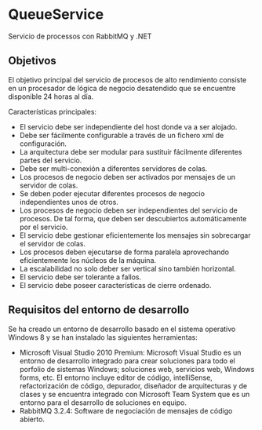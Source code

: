 QueueService
============

Servicio de processos con RabbitMQ y .NET


Objetivos
---------

El objetivo principal del servicio de procesos de alto rendimiento consiste en un procesador de lógica de negocio desatendido que se encuentre disponible 24 horas al día.

Características principales:
- El servicio debe ser independiente del host donde va a ser alojado.
- Debe ser fácilmente configurable a través de un fichero xml de configuración.
- La arquitectura debe ser modular para sustituir fácilmente diferentes partes del servicio.
- Debe ser multi-conexión a diferentes servidores de colas.
- Los procesos de negocio deben ser activados por mensajes de un servidor de colas.
- Se deben poder ejecutar diferentes procesos de negocio independientes unos de otros.
- Los procesos de negocio deben ser independientes del servicio de procesos. De tal forma, que deben ser descubiertos automáticamente por el servicio.
- El servicio debe gestionar eficientemente los mensajes sin sobrecargar el servidor de colas.
- Los procesos deben ejecutarse de forma paralela aprovechando eficientemente los núcleos de la máquina.
- La escalabilidad no solo deber ser vertical sino también horizontal.
- El servicio debe ser tolerante a fallos.
- El servicio debe poseer características de cierre ordenado.


Requisitos del entorno de desarrollo
------------------------------------

Se ha creado un entorno de desarrollo basado en el sistema operativo Windows 8 y se han instalado las siguientes herramientas:
- Microsoft Visual Studio 2010 Premium: Microsoft Visual Studio es un entorno de desarrollo integrado para crear soluciones para todo el porfolio de sistemas Windows; soluciones web, servicios web, Windows forms, etc. El entorno incluye editor de código, intelliSense, refactorización de código, depurador, diseñador de arquitecturas y de clases y se encuentra integrado con Microsoft Team System que es un entorno para el desarrollo de soluciones en equipo.
- RabbitMQ 3.2.4: Software de negociación de mensajes de código abierto.



